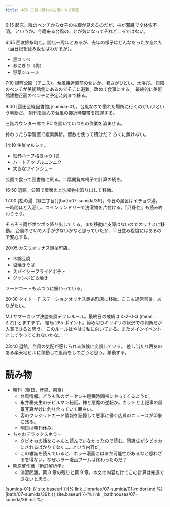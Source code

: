 ```yaml
---
title: 465 日目（晴れのち雨）タピ岡田
---
```


6:15 起床。隣のベンチから女子の生脚が見えるのだが、柱が邪魔で全体像不明。
というか、今晩来る台風のことが気になってそれどころではない。

6:45 西友錦糸町店。開店一周年とあるが、去年の様子はどんなだったか忘れた（当日記を読み返せばわかるが）。
* 黒コッペ
* おにぎり（梅）
* 野菜ジュース

7:10 緑町公園（テニス）。台風接近直前のせいか、暑さがひどい。水浴び。
日陰のベンチが美術館側にあるのでそこに避難。改めて食事にする。
最終的に美術館建物正面のベンチに予定時刻まで移る。

9:00 [墨田区緑図書館][sumida-01]。台風なので慣れた場所に行くのがいいという判断だ。
朝刊を読んで台風の接近時間帯を把握する。

三階カウンター席で PC を開いていつもの作業を済ませる。

終わったら学習室で複素解析。留数を使って積分だ？ ろくに解けない。

14:10 生鮮マルシェ。
* 細巻ハーフ梅きゅう (2)
* ハートチップルニンニク
* 大きなツインシュー

公園で食って図書館に戻る。二階閲覧席椅子で計算の続き。

16:50 退館。公園で着替えと洗濯物を取り出して移動。

17:00 [松の湯（緑三丁目）][bath/07-sumida/39]。今日の風呂はイチョウ湯。
一時間ほど入浴し、コインランドリーで洗濯物を片付ける。『只野仁』も読み終わりそう。

そろそろ雨がポツポツ降り出してくる。まだ移動に支障はないのでオリナスに移動。
台風のせいで人手が少ないかなと思っていたが、平日並み程度にはあるので安心する。

20:05 カスミオリナス錦糸町店。
* 木綿豆腐
* 塩焼きそば
* スパイシーフライドポテト
* ジャンボどら焼き

フードコートもふつうに賑わっている。

20:30 タイトー F ステーションオリナス錦糸町店に移動。ここも通常営業。ありがたい。

MJ サマーカップ決勝東風デフレルール。最終日の成績は 4-2-0-3 (mean: 2.22) とまずまず。
結局 285 ポイント。締め切りギリギリの状況での判断だが入賞できると思う。
このルールはやはり私に向いている。またメインイベントとしてやってくれないかな。

23:40 退館。台風の気配が感じられる気候に変貌している。
差し当たり西友のある楽天地ビルに移動して風雨をしのごうと思う。移動する。

# 読み物

* 朝刊（朝日、産経、東京）
  * 台風情報。どうも私のゲーセン＋睡眠時間帯にやってくるようだ。
  * 永井豪先生のデビルマン秘話。神と悪魔の逆転か。カットと上記事の風景写真が妙に釣り合っていて面白い。
  * 客のクレジットカード情報を記憶して悪事に働く店員のニュースが印象に残る。
  * 明日は朝刊休み。
* ちゃおデラックスホラー
  * タピオカの話をちゃんと読んでいなかったので読む。同級生がタピオカにされるばかりでなく……という内容だ。
  * この雑誌を読んでいると、ホラー漫画にはまだ可能性があるなと思わざるを得ない。なぜホラー漫画ブームは終わったのだ？
* 熊原啓作著『新訂解析学』
  * 演習問題。第 8 章の残りと第 9 章。本文の内容だけでこの計算は完遂できないと思う。

[sumida-01]: {{ site.baseurl }}{% link _libraries/07-sumida/01-midori.md %}
[bath/07-sumida/39]: {{ site.baseurl }}{% link _bathhouses/07-sumida/39.md %}
